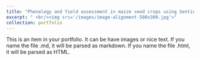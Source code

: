 ```yaml
---
title: "Phenology and Yield assessment in maize seed crops using Sentinel-2 VIs' timeseries"
excerpt: " <br/><img src='/images/image-alignment-580x300.jpg'>"
collection: portfolio
---
```


This is an item in your portfolio. It can be have images or nice text. If you name the file .md, it will be parsed as markdown. If you name the file .html, it will be parsed as HTML. 

